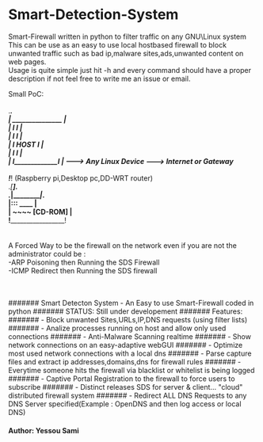 # Smart-Detection-System
Smart-Firewall written in python to filter traffic on any GNU\Linux system<br>
This can be use as an easy to use local hostbased firewall to block unwanted traffic such as bad ip,malware sites,ads,unwanted content on web pages.<br>
Usage is quite simple just hit -h and every command should have a proper description if not feel free to write me an issue or email.<br>

Small PoC:
<br><br>
._________________.<br>
 | _______________ |<br>
 | I             I |<br>
 | I             I |<br>
 | I    HOST     I |<br>
 | I             I |<br>
 | I_____________I |        --->    Any Linux Device     --->   Internet or Gateway  <br>                                      
 !_________________!              (Raspberry pi,Desktop pc,DD-WRT router)<br>
    ._[_______]_.<br>
.___|___________|___.<br>
|::: ____           |<br>
|    ~~~~ [CD-ROM]  |<br>
!___________________!<br>
<br>
<br>
A Forced Way to be the firewall on the network even if you are not the administrator could be :<br>
-ARP Poisoning then Running the SDS Firewall<br>
-ICMP Redirect then Running the SDS firewall<br>
<br>

<br>
#######  Smart Detecton System - An Easy to use Smart-Firewall coded in python
#######  STATUS: Still under developement
####### Features: 
#######    - Block unwanted Sites,URLs,IP,DNS requests (using filter lists)
#######    - Analize processes running on host and allow only used connections     
#######    - Anti-Malware Scanning realtime
#######    - Show network connections on an easy-adaptive webGUI
#######    - Optimize most used network connections with a local dns
#######    - Parse capture files and extract ip addresses,domains,dns for firewall rules
#######    - Everytime someone hits the firewall via blacklist or whitelist is being logged
#######    - Captive Portal Registration to the firewall to force users to subscribe
#######    - Distinct releases SDS for server & client... "cloud" distributed firewall system  
#######    - Redirect ALL DNS Requests to any DNS Server specified(Example : OpenDNS and then log access or local DNS) 

####  Author: Yessou Sami 



